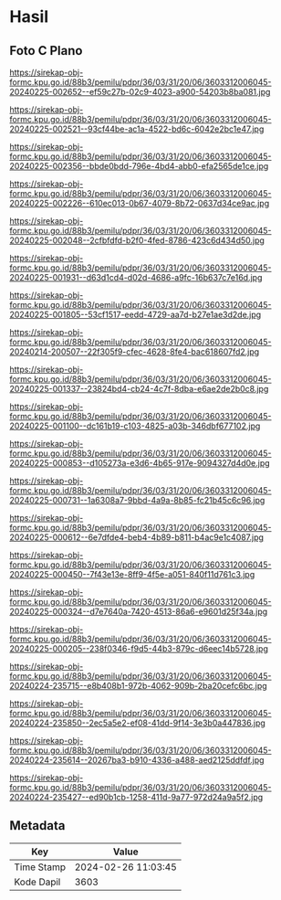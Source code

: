 # Hasil

## Foto C Plano

https://sirekap-obj-formc.kpu.go.id/88b3/pemilu/pdpr/36/03/31/20/06/3603312006045-20240225-002652--ef59c27b-02c9-4023-a900-54203b8ba081.jpg

https://sirekap-obj-formc.kpu.go.id/88b3/pemilu/pdpr/36/03/31/20/06/3603312006045-20240225-002521--93cf44be-ac1a-4522-bd6c-6042e2bc1e47.jpg

https://sirekap-obj-formc.kpu.go.id/88b3/pemilu/pdpr/36/03/31/20/06/3603312006045-20240225-002356--bbde0bdd-796e-4bd4-abb0-efa2565de1ce.jpg

https://sirekap-obj-formc.kpu.go.id/88b3/pemilu/pdpr/36/03/31/20/06/3603312006045-20240225-002226--610ec013-0b67-4079-8b72-0637d34ce9ac.jpg

https://sirekap-obj-formc.kpu.go.id/88b3/pemilu/pdpr/36/03/31/20/06/3603312006045-20240225-002048--2cfbfdfd-b2f0-4fed-8786-423c6d434d50.jpg

https://sirekap-obj-formc.kpu.go.id/88b3/pemilu/pdpr/36/03/31/20/06/3603312006045-20240225-001931--d63d1cd4-d02d-4686-a9fc-16b637c7e16d.jpg

https://sirekap-obj-formc.kpu.go.id/88b3/pemilu/pdpr/36/03/31/20/06/3603312006045-20240225-001805--53cf1517-eedd-4729-aa7d-b27e1ae3d2de.jpg

https://sirekap-obj-formc.kpu.go.id/88b3/pemilu/pdpr/36/03/31/20/06/3603312006045-20240214-200507--22f305f9-cfec-4628-8fe4-bac618607fd2.jpg

https://sirekap-obj-formc.kpu.go.id/88b3/pemilu/pdpr/36/03/31/20/06/3603312006045-20240225-001337--23824bd4-cb24-4c7f-8dba-e6ae2de2b0c8.jpg

https://sirekap-obj-formc.kpu.go.id/88b3/pemilu/pdpr/36/03/31/20/06/3603312006045-20240225-001100--dc161b19-c103-4825-a03b-346dbf677102.jpg

https://sirekap-obj-formc.kpu.go.id/88b3/pemilu/pdpr/36/03/31/20/06/3603312006045-20240225-000853--d105273a-e3d6-4b65-917e-9094327d4d0e.jpg

https://sirekap-obj-formc.kpu.go.id/88b3/pemilu/pdpr/36/03/31/20/06/3603312006045-20240225-000731--1a6308a7-9bbd-4a9a-8b85-fc21b45c6c96.jpg

https://sirekap-obj-formc.kpu.go.id/88b3/pemilu/pdpr/36/03/31/20/06/3603312006045-20240225-000612--6e7dfde4-beb4-4b89-b811-b4ac9e1c4087.jpg

https://sirekap-obj-formc.kpu.go.id/88b3/pemilu/pdpr/36/03/31/20/06/3603312006045-20240225-000450--7f43e13e-8ff9-4f5e-a051-840f11d761c3.jpg

https://sirekap-obj-formc.kpu.go.id/88b3/pemilu/pdpr/36/03/31/20/06/3603312006045-20240225-000324--d7e7640a-7420-4513-86a6-e9601d25f34a.jpg

https://sirekap-obj-formc.kpu.go.id/88b3/pemilu/pdpr/36/03/31/20/06/3603312006045-20240225-000205--238f0346-f9d5-44b3-879c-d6eec14b5728.jpg

https://sirekap-obj-formc.kpu.go.id/88b3/pemilu/pdpr/36/03/31/20/06/3603312006045-20240224-235715--e8b408b1-972b-4062-909b-2ba20cefc6bc.jpg

https://sirekap-obj-formc.kpu.go.id/88b3/pemilu/pdpr/36/03/31/20/06/3603312006045-20240224-235850--2ec5a5e2-ef08-41dd-9f14-3e3b0a447836.jpg

https://sirekap-obj-formc.kpu.go.id/88b3/pemilu/pdpr/36/03/31/20/06/3603312006045-20240224-235614--20267ba3-b910-4336-a488-aed2125ddfdf.jpg

https://sirekap-obj-formc.kpu.go.id/88b3/pemilu/pdpr/36/03/31/20/06/3603312006045-20240224-235427--ed90b1cb-1258-411d-9a77-972d24a9a5f2.jpg


## Metadata

| Key        | Value               |
| ---------- | ------------------- |
| Time Stamp | 2024-02-26 11:03:45 |
| Kode Dapil | 3603                |



